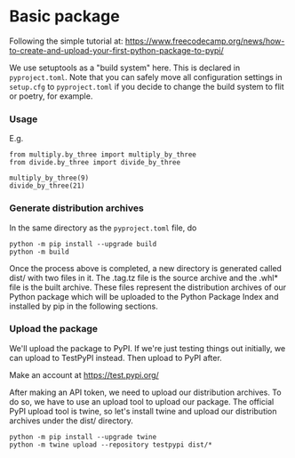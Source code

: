 # Basic package

Following the simple tutorial at:
https://www.freecodecamp.org/news/how-to-create-and-upload-your-first-python-package-to-pypi/

We use setuptools as a "build system" here. This is declared in `pyproject.toml`. 
Note that you can safely move all configuration settings in `setup.cfg` to `pyproject.toml` if you 
decide to change the build system to flit or poetry, for example.

### Usage

E.g.

    from multiply.by_three import multiply_by_three
    from divide.by_three import divide_by_three

    multiply_by_three(9)
    divide_by_three(21)

### Generate distribution archives

In the same directory as the `pyproject.toml` file, do

    python -m pip install --upgrade build
    python -m build

Once the process above is completed, a new directory is generated called dist/ with two files in it. 
The .tag.tz file is the source archive and the .whl* file is the built archive. These files 
represent the distribution archives of our Python package which will be uploaded to the Python 
Package Index and installed by pip in the following sections.

### Upload the package

We'll upload the package to PyPI.
If we're just testing things out initially, we can upload to TestPyPI instead.
Then upload to PyPI after.

Make an account at https://test.pypi.org/

After making an API token, we need to upload our distribution archives. To do so, we have to use an 
upload tool to upload our package. The official PyPI upload tool is twine, so let's install twine 
and upload our distribution archives under the dist/ directory.

    python -m pip install --upgrade twine
    python -m twine upload --repository testpypi dist/*
